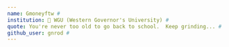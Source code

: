```yaml
---
name: Gmoneyftw # 
institution: 🚩 WGU (Western Governor's University) #
quote: You're never too old to go back to school.  Keep grinding... #
github_user: gnrod # 
---
```

